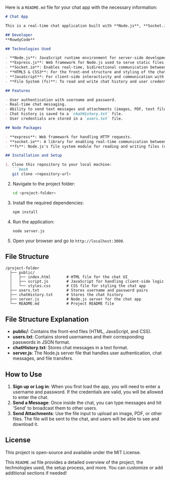 Here is a `README.md` file for your chat app with the necessary information:

```markdown
# Chat App

This is a real-time chat application built with **Node.js**, **Socket.io**, and **Express.js**. It allows users to log in with a username and password, chat with others, and send attachments (such as images, documents, etc.). The app stores user credentials in a `users.txt` file and chat history in a `chatHistory.txt` file.

## Developer
**RowdyCode**

## Technologies Used

- **Node.js**: JavaScript runtime environment for server-side development.
- **Express.js**: Web framework for Node.js used to serve static files and handle HTTP requests.
- **Socket.io**: Enables real-time, bidirectional communication between the client and server.
- **HTML5 & CSS3**: For the front-end structure and styling of the chat interface.
- **JavaScript**: For client-side interactivity and communication with the server.
- **File System (fs)**: To read and write chat history and user credentials from files.

## Features

- User authentication with username and password.
- Real-time chat messaging.
- Ability to send text messages and attachments (images, PDF, text files, etc.).
- Chat history is saved to a `chatHistory.txt` file.
- User credentials are stored in a `users.txt` file.

## Node Packages

- **express**: Web framework for handling HTTP requests.
- **socket.io**: A library for enabling real-time communication between the server and client.
- **fs**: Node.js's file system module for reading and writing files (used for storing user credentials and chat history).

## Installation and Setup

1. Clone this repository to your local machine:
   ```bash
   git clone <repository-url>
   ```

2. Navigate to the project folder:
   ```bash
   cd <project-folder>
   ```

3. Install the required dependencies:
   ```bash
   npm install
   ```

4. Run the application:
   ```bash
   node server.js
   ```

5. Open your browser and go to `http://localhost:3000`.

## File Structure

```
/project-folder
  ├── public/
  │   ├── index.html       # HTML file for the chat UI
  │   ├── script.js        # JavaScript for handling client-side logic
  │   └── styles.css       # CSS file for styling the chat app
  ├── users.txt            # Stores username and password pairs
  ├── chatHistory.txt      # Stores the chat history
  ├── server.js            # Node.js server for the chat app
  └── README.md            # Project README file
```

## File Structure Explanation

- **public/**: Contains the front-end files (HTML, JavaScript, and CSS).
- **users.txt**: Contains stored usernames and their corresponding passwords in JSON format.
- **chatHistory.txt**: Stores chat messages in a text format.
- **server.js**: The Node.js server file that handles user authentication, chat messages, and file transfers.

## How to Use

1. **Sign up or Log in**: When you first load the app, you will need to enter a username and password. If the credentials are valid, you will be allowed to enter the chat.
2. **Send a Message**: Once inside the chat, you can type messages and hit 'Send' to broadcast them to other users.
3. **Send Attachments**: Use the file input to upload an image, PDF, or other files. The file will be sent to the chat, and users will be able to see and download it.

## License

This project is open-source and available under the MIT License.

This `README.md` file provides a detailed overview of the project, the technologies used, the setup process, and more. You can customize or add additional sections if needed!
